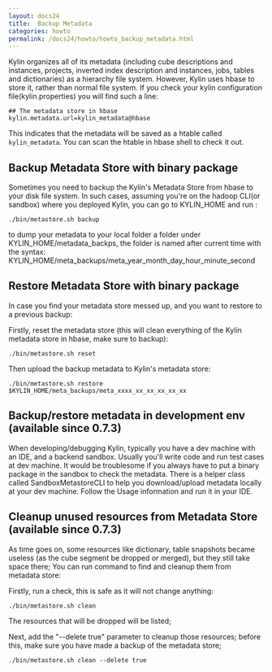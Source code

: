 ```yaml
---
layout: docs24
title:  Backup Metadata
categories: howto
permalink: /docs24/howto/howto_backup_metadata.html
---
```


Kylin organizes all of its metadata (including cube descriptions and instances, projects, inverted index description and instances, jobs, tables and dictionaries) as a hierarchy file system. However, Kylin uses hbase to store it, rather than normal file system. If you check your kylin configuration file(kylin.properties) you will find such a line:

```shell
## The metadata store in hbase
kylin.metadata.url=kylin_metadata@hbase
```

This indicates that the metadata will be saved as a htable called `kylin_metadata`. You can scan the htable in hbase shell to check it out.

## Backup Metadata Store with binary package

Sometimes you need to backup the Kylin's Metadata Store from hbase to your disk file system.
In such cases, assuming you're on the hadoop CLI(or sandbox) where you deployed Kylin, you can go to KYLIN_HOME and run :

```shell
./bin/metastore.sh backup
```

to dump your metadata to your local folder a folder under KYLIN_HOME/metadata_backps, the folder is named after current time with the syntax: KYLIN_HOME/meta_backups/meta_year_month_day_hour_minute_second

## Restore Metadata Store with binary package

In case you find your metadata store messed up, and you want to restore to a previous backup:

Firstly, reset the metadata store (this will clean everything of the Kylin metadata store in hbase, make sure to backup):

```shell
./bin/metastore.sh reset
```

Then upload the backup metadata to Kylin's metadata store:
```shell
./bin/metastore.sh restore $KYLIN_HOME/meta_backups/meta_xxxx_xx_xx_xx_xx_xx
```

## Backup/restore metadata in development env (available since 0.7.3)

When developing/debugging Kylin, typically you have a dev machine with an IDE, and a backend sandbox. Usually you'll write code and run test cases at dev machine. It would be troublesome if you always have to put a binary package in the sandbox to check the metadata. There is a helper class called SandboxMetastoreCLI to help you download/upload metadata locally at your dev machine. Follow the Usage information and run it in your IDE.

## Cleanup unused resources from Metadata Store (available since 0.7.3)
As time goes on, some resources like dictionary, table snapshots became useless (as the cube segment be dropped or merged), but they still take space there; You can run command to find and cleanup them from metadata store:

Firstly, run a check, this is safe as it will not change anything:
```shell
./bin/metastore.sh clean
```

The resources that will be dropped will be listed;

Next, add the "--delete true" parameter to cleanup those resources; before this, make sure you have made a backup of the metadata store;
```shell
./bin/metastore.sh clean --delete true
```
